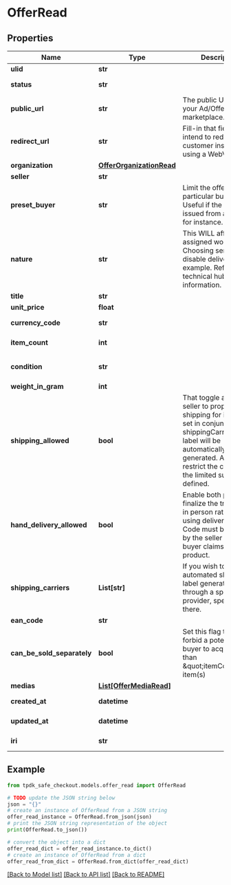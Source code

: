 # OfferRead



## Properties

Name | Type | Description | Notes
------------ | ------------- | ------------- | -------------
**ulid** | **str** |  | 
**status** | **str** |  | [default to 'issued']
**public_url** | **str** | The public URL for your Ad/Offer on your marketplace. | [optional] 
**redirect_url** | **str** | Fill-in that field IF you intend to redirect your customer instead of using a WebView. | [optional] 
**organization** | [**OfferOrganizationRead**](OfferOrganizationRead.md) |  | [optional] 
**seller** | **str** |  | 
**preset_buyer** | **str** | Limit the offer to a particular buyer. Useful if the offer was issued from an auction for instance. | [optional] 
**nature** | **str** | This WILL affect the assigned workflow. Choosing service will disable delivery for example. Refer to our technical hub for more information. | [default to 'physical_item']
**title** | **str** |  | [optional] 
**unit_price** | **float** |  | [optional] 
**currency_code** | **str** |  | [default to 'EUR']
**item_count** | **int** |  | [optional] [default to 1]
**condition** | **str** |  | [optional] [default to 'USED']
**weight_in_gram** | **int** |  | 
**shipping_allowed** | **bool** | That toggle allows the seller to propose shipping for its item. If set in conjunction of shippingCarrier, the label will be automatically generated. Also, it will restrict the carrier to the limited subset defined. | 
**hand_delivery_allowed** | **bool** | Enable both parties to finalize the transaction in person rather than using delivery. A QR Code must be scanned by the seller once the buyer claims the product. | [default to True]
**shipping_carriers** | **List[str]** | If you wish to enable automated shipping label generation through a specific provider, specify it there. | [optional] 
**ean_code** | **str** |  | [optional] 
**can_be_sold_separately** | **bool** | Set this flag to false to forbid a potential buyer to acquire less than \&quot;itemCount\&quot; item(s) | [default to True]
**medias** | [**List[OfferMediaRead]**](OfferMediaRead.md) |  | 
**created_at** | **datetime** |  | [optional] [readonly] 
**updated_at** | **datetime** |  | [optional] [readonly] 
**iri** | **str** |  | [optional] [readonly] 

## Example

```python
from tpdk_safe_checkout.models.offer_read import OfferRead

# TODO update the JSON string below
json = "{}"
# create an instance of OfferRead from a JSON string
offer_read_instance = OfferRead.from_json(json)
# print the JSON string representation of the object
print(OfferRead.to_json())

# convert the object into a dict
offer_read_dict = offer_read_instance.to_dict()
# create an instance of OfferRead from a dict
offer_read_from_dict = OfferRead.from_dict(offer_read_dict)
```
[[Back to Model list]](../README.md#documentation-for-models) [[Back to API list]](../README.md#documentation-for-api-endpoints) [[Back to README]](../README.md)


